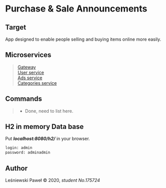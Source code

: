 # Purchase & Sale Announcements

## Target

App designed to enable people selling and buying items online more easily.

## Microservices 
> [Gateway](https://github.com/creativecbr/spring_framework/tree/spring_microservices_gateway "App gateway") <br>
> [User service](https://github.com/creativecbr/spring_framework/tree/spring_microservices_users "User microservice") <br>
> [Ads service](https://github.com/creativecbr/spring_framework/tree/spring_microservices_ads "Ads microservice") <br>
> [Categories service](https://github.com/creativecbr/spring_framework/tree/spring_microservices_categories "Categories microservice") <br>

## Commands

> - Done, need to list here.

## H2 in memory Data base
Put ***localhost:8080/h2/*** in your browser.

```bash 
login: admin 
password: adminadmin
```

## Author
Leśniewski Paweł © 2020, *student No.175724*
